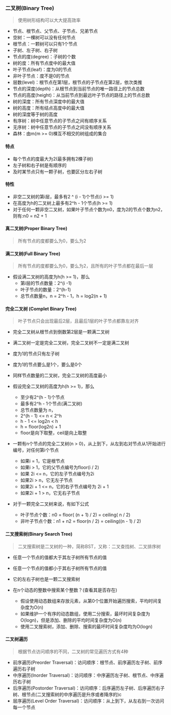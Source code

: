 ### 二叉树(Binary Tree)

> 使用树形结构可以大大提高效率

* 节点、根节点、父节点、子节点、兄弟节点
* 空树：一棵树可以没有任何节点
* 根节点：一颗树可以只有1个节点
* 子树、左子树、右子树
* 节点的度(degree)：子树的个数
* 树的度：所有节点度中的最大值
* 叶子节点(leaf)：度为0的节点
* 非叶子节点：度不是0的节点
* 层数(level)：根节点在第1层，根节点的子节点在第2层，依次类推
* 节点的深度(depth)：从根节点到当前节点的唯一路径上的节点总数
* 节点的高度(height)：从当前节点到最远叶子节点的路径上的节点总数
* 树的深度：所有节点深度中的最大值
* 树的高度：所有结点高度中的最大值
* 树的深度等于树的高度
* 有序树：树中任意节点的子节点之间有顺序关系
* 无序树：树中任意节点的子节点之间没有顺序关系
* 森林：由m(m >= 0)棵互不相交的树组成的集合

#### 特点

* 每个节点的度最大为2(最多拥有2棵子树)
* 左子树和右子树是有顺序的
* 及时某节点只有一颗子树，也要区分左右子树

####  特性

* 非空二叉树的第i层，最多有2 ^ (i - 1)个节点(i >= 1)
* 在高度为h的二叉树上最多有2^h - 1个节点(h >= 1)
* 对于任何一颗非空二叉树，如果叶子节点个数为n0，度为2的节点个数为n2，则有:n0 = n2 + 1

#### 真二叉树(Proper Binary Tree)

> 所有节点的度都要么为0，要么为2

#### 满二叉树(Full Binary Tree)

> 所有节点的度都要么为0，要么为2，且所有的叶子节点都在最后一层

* 假设满二叉树的高度为h(h >= 1)，那么
  * 第i层的节点数量：2^(i -1)
  * 叶子节点的数量：2^(h-1)
  * 总节点数量n，n = 2^h - 1，h = log2(n + 1)

#### 完全二叉树 (Complet Binary Tree)

> 叶子节点只会出现最后2层，且最后1层的叶子节点都靠左对齐

* 完全二叉树从根节点到倒数第2层是一颗满二叉树
* 满二叉树一定是完全二叉树，完全二叉树不一定是满二叉树
* 度为1的节点只有左子树
* 度为1的节点要么是1个，要么是0个
* 同样节点数量的二叉树，完全二叉树的高度最小
* 假设完全二叉树的高度为h(h >= 1)，那么
  * 至少有2^(h - 1)个节点
  * 最多有2^h - 1个节点(满二叉树)
  *  总节点数量为 n，
    * 2^(h - 1)  <= n < 2^h
    * h - 1 <= log2n < h
    * h = floor(log2n) + 1
    * floor是向下取整，ceil是向上取整
* 一颗有n个节点的完全二叉树(n > 0)，从上到下，从左到右对节点从1开始进行编号，对任何第i个节点
  * 如果i = 1，它是根节点
  * 如果i > 1，它的父节点编号为floor(i / 2)
  * 如果 2i <= n，它的左子节点编号为2i
  * 如果2i > n，它无左子节点
  * 如果2i + 1 <= n，它的右子节点编号为 2i + 1
  * 如果2i + 1 > n，它无右子节点

* 对于一颗完全二叉树来说，有如下公式
  * 叶子节点个数：n0 = floor( (n + 1) / 2) = ceiling( n / 2)
  * 非叶子节点个数：n1 + n2 = floor(n / 2) = ceiling((n - 1) / 2)

#### 二叉搜索树(Binary Search Tree)

> 二叉搜索树是二叉树的一种，简称BST，又称：二叉查找树、二叉排序树

* 任意一个节点的值都大于其左子树所有节点的值
* 任意一个节点的值都小于其右子树所有节点的值
* 它的左右子树也是一颗二叉搜索树

* 在n个动态的整数中搜索某个整数？(查看其是否存在)
  * 假设使用动态数组来存放元素，从第0个位置开始遍历搜索，平均时间复杂度为O(n)
  * 如果维护一个有序的动态数组，使用二分搜索，最坏时间复杂度为O(logn)，但是添加、删除的平均时间复杂度为O(n)
  * 使用二叉搜索树，添加、删除、搜索的最坏时间复杂度均为O(logn)

#### 二叉树遍历

> 根据节点访问顺序的不同，二叉树的常见遍历方式有4种

* 前序遍历(Preorder Traversal)：访问顺序：根节点、前序遍历左子树、前序遍历右子树
* 中序遍历(Inorder Traversal)：访问顺序：中序遍历左子树、根节点、中序遍历右子树
* 后序遍历(Postorder Traversal)：访问顺序：后序遍历左子树、后序遍历右子树、根节点(二叉搜索树的中序遍历是升序或者降序的)c
* 层序遍历(Level Order Traversal)：访问顺序：从上到下，从左右到一次访问每一个节点